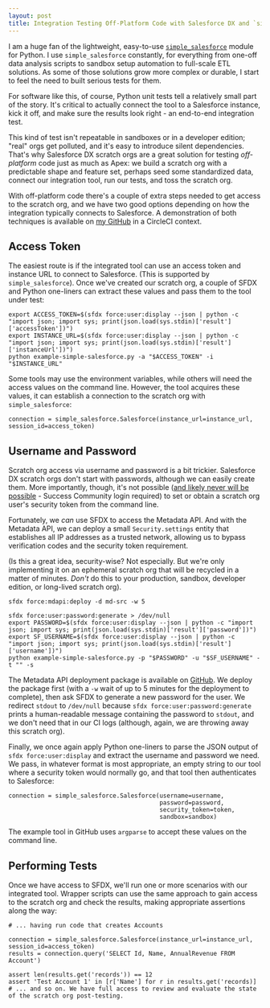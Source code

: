 ```yaml
---
layout: post
title: Integration Testing Off-Platform Code with Salesforce DX and `simple_salesforce`
---
```


I am a huge fan of the lightweight, easy-to-use [`simple_salesforce`](https://github.com/simple-salesforce/simple-salesforce) module for Python. I use `simple_salesforce` constantly, for everything from one-off data analysis scripts to sandbox setup automation to full-scale ETL solutions. As some of those solutions grow more complex or durable, I start to feel the need to built serious tests for them.

For software like this, of course, Python unit tests tell a relatively small part of the story. It's critical to actually connect the tool to a Salesforce instance, kick it off, and make sure the results look right - an end-to-end integration test.

This kind of test isn't repeatable in sandboxes or in a developer edition; "real" orgs get polluted, and it's easy to introduce silent dependencies. That's why Salesforce DX scratch orgs are a great solution for testing *off-platform* code just as much as Apex: we build a scratch org with a predictable shape and feature set, perhaps seed some standardized data, connect our integration tool, run our tests, and toss the scratch org.

With off-platform code there's a couple of extra steps needed to get access to the scratch org, and we have two good options depending on how the integration typically connects to Salesforce. A demonstration of both techniques is available on [my GitHub](https://github.com/davidmreed/sfdx-simplesalesforce) in a CircleCI context.

## Access Token

The easiest route is if the integrated tool can use an access token and instance URL to connect to Salesforce. (This is supported by `simple_salesforce`). Once we've created our scratch org, a couple of SFDX and Python one-liners can extract these values and pass them to the tool under test:

    export ACCESS_TOKEN=$(sfdx force:user:display --json | python -c "import json; import sys; print(json.load(sys.stdin)['result']['accessToken'])")
    export INSTANCE_URL=$(sfdx force:user:display --json | python -c "import json; import sys; print(json.load(sys.stdin)['result']['instanceUrl'])")
    python example-simple-salesforce.py -a "$ACCESS_TOKEN" -i "$INSTANCE_URL"

Some tools may use the environment variables, while others will need the access values on the command line. However, the tool acquires these values, it can establish a connection to the scratch org with `simple_salesforce`:

    connection = simple_salesforce.Salesforce(instance_url=instance_url, session_id=access_token)

## Username and Password

Scratch org access via username and password is a bit trickier. Salesforce DX scratch orgs don't start with passwords, although we can easily create them. More importantly, though, it's not possible ([and likely never will be possible](https://success.salesforce.com/_ui/core/chatter/groups/GroupProfilePage?g=0F93A000000HTp1SAG&fId=0D53A00003EtYb9SAF) - Success Community login required) to set or obtain a scratch org user's security token from the command line.

Fortunately, we *can* use SFDX to access the Metadata API. And with the Metadata API, we can deploy a small `Security.settings` entity that establishes all IP addresses as a trusted network, allowing us to bypass verification codes and the security token requirement.

(Is this a great idea, security-wise? Not especially. But we're only implementing it on an ephemeral scratch org that will be recycled in a matter of minutes. *Don't* do this to your production, sandbox, developer edition, or long-lived scratch org).

    sfdx force:mdapi:deploy -d md-src -w 5

    sfdx force:user:password:generate > /dev/null
    export PASSWORD=$(sfdx force:user:display --json | python -c "import json; import sys; print(json.load(sys.stdin)['result']['password'])")
    export SF_USERNAME=$(sfdx force:user:display --json | python -c "import json; import sys; print(json.load(sys.stdin)['result']['username'])")
    python example-simple-salesforce.py -p "$PASSWORD" -u "$SF_USERNAME" -t "" -s

The Metadata API deployment package is available on [GitHub](https://github.com/davidmreed/sfdx-simplesalesforce). We deploy the package first (with a `-w` wait of up to 5 minutes for the deployment to complete), then ask SFDX to generate a new password for the user. We redirect `stdout` to `/dev/null` because `sfdx force:user:password:generate` prints a human-readable message containing the password to `stdout`, and we don't need that in our CI logs (although, again, we are throwing away this scratch org).

Finally, we once again apply Python one-liners to parse the JSON output of `sfdx force:user:display` and extract the username and password we need. We pass, in whatever format is most appropriate, an empty string to our tool where a security token would normally go, and that tool then authenticates to Salesforce:

    connection = simple_salesforce.Salesforce(username=username,
                                              password=password,
                                              security_token=token,
                                              sandbox=sandbox)

The example tool in GitHub uses `argparse` to accept these values on the command line.

## Performing Tests

Once we have access to SFDX, we'll run one or more scenarios with our integrated tool. Wrapper scripts can use the same approach to gain access to the scratch org and check the results, making appropriate assertions along the way:

    # ... having run code that creates Accounts

    connection = simple_salesforce.Salesforce(instance_url=instance_url, session_id=access_token)
    results = connection.query('SELECT Id, Name, AnnualRevenue FROM Account')

    assert len(results.get('records')) == 12
    assert 'Test Account 1' in [r['Name'] for r in results.get('records)]
    # ... and so on. We have full access to review and evaluate the state of the scratch org post-testing.